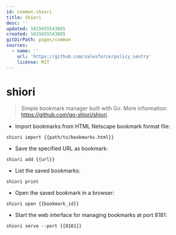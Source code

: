 ```yaml
---
id: common.shiori
title: Shiori
desc: ''
updated: 1615655543085
created: 1615655543085
gitDirPath: pages/common
sources:
  - name: ''
    url: 'https://github.com/salesforce/policy_sentry'
    license: MIT
---
```

# shiori

> Simple bookmark manager built with Go.
> More information: <https://github.com/go-shiori/shiori>.

- Import bookmarks from HTML Netscape bookmark format file:

`shiori import {{path/to/bookmarks.html}}`

- Save the specified URL as bookmark:

`shiori add {{url}}`

- List the saved bookmarks:

`shiori print`

- Open the saved bookmark in a browser:

`shiori open {{bookmark_id}}`

- Start the web interface for managing bookmarks at port 8181:

`shiori serve --port {{8181}}`

